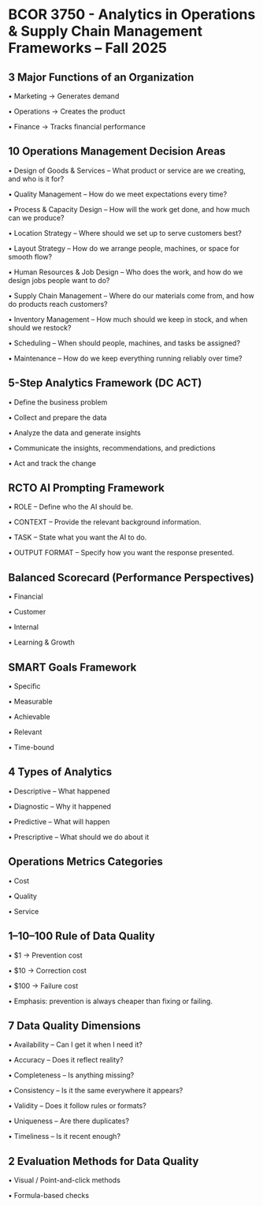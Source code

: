 # **BCOR 3750 - Analytics in Operations & Supply Chain Management Frameworks – Fall 2025**

## **3 Major Functions of an Organization**

• Marketing → Generates demand

• Operations → Creates the product

• Finance → Tracks financial performance


## **10 Operations Management Decision Areas**

• Design of Goods & Services – What product or service are we creating, and who is it for?

• Quality Management – How do we meet expectations every time?

• Process & Capacity Design – How will the work get done, and how much can we produce?

• Location Strategy – Where should we set up to serve customers best?

• Layout Strategy – How do we arrange people, machines, or space for smooth flow?

• Human Resources & Job Design – Who does the work, and how do we design jobs people want to do?

• Supply Chain Management – Where do our materials come from, and how do products reach customers?

• Inventory Management – How much should we keep in stock, and when should we restock?

• Scheduling – When should people, machines, and tasks be assigned?

• Maintenance – How do we keep everything running reliably over time?

## **5-Step Analytics Framework (DC ACT)**

• Define the business problem

• Collect and prepare the data

• Analyze the data and generate insights

• Communicate the insights, recommendations, and predictions

• Act and track the change

## **RCTO AI Prompting Framework**

• ROLE – Define who the AI should be.

• CONTEXT – Provide the relevant background information.

• TASK – State what you want the AI to do.

• OUTPUT FORMAT – Specify how you want the response presented.

## **Balanced Scorecard (Performance Perspectives)**

• Financial

• Customer

• Internal

• Learning & Growth

## **SMART Goals Framework**

• Specific

• Measurable

• Achievable

• Relevant

• Time-bound

## **4 Types of Analytics**

• Descriptive – What happened

• Diagnostic – Why it happened

• Predictive – What will happen

• Prescriptive – What should we do about it

## **Operations Metrics Categories**

• Cost

• Quality

• Service

## **1–10–100 Rule of Data Quality**

• $1 → Prevention cost

• $10 → Correction cost

• $100 → Failure cost

• Emphasis: prevention is always cheaper than fixing or failing.

## **7 Data Quality Dimensions**

• Availability – Can I get it when I need it?

• Accuracy – Does it reflect reality?

• Completeness – Is anything missing?

• Consistency – Is it the same everywhere it appears?

• Validity – Does it follow rules or formats?

• Uniqueness – Are there duplicates?

• Timeliness – Is it recent enough?

## **2 Evaluation Methods for Data Quality**

• Visual / Point-and-click methods

• Formula-based checks